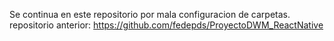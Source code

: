 Se continua en este repositorio por mala configuracion de carpetas.
repositorio anterior: https://github.com/fedepds/ProyectoDWM_ReactNative